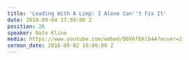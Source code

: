 ```yaml
---
title: 'Leading With A Limp: I Alone Can''t Fix It'
date: 2018-09-04 17:59:00 Z
position: 26
speaker: Nate Kline
media: https://www.youtube.com/embed/D0X6fEKlb4A?ecver=2
sermon_date: 2018-09-02 10:00:00 Z
---
```


